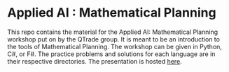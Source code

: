 # Applied AI : Mathematical Planning

This repo contains the material for the Applied AI: Mathematical Planning workshop put on by the QTrade group. It is meant to be an introduction to the tools of Mathematical Planning. The workshop can be given in Python, C#, or F#. The practice problems and solutions for each language are in their respective directories. The presentation is hosted [here](https://git.rockfin.com/pages/mcrews/optimization101/#/).
